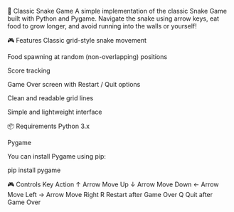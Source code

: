 🐍 Classic Snake Game
A simple implementation of the classic Snake Game built with Python and Pygame. Navigate the snake using arrow keys, eat food to grow longer, and avoid running into the walls or yourself!

🎮 Features
Classic grid-style snake movement

Food spawning at random (non-overlapping) positions

Score tracking

Game Over screen with Restart / Quit options

Clean and readable grid lines

Simple and lightweight interface

📦 Requirements
Python 3.x

Pygame

You can install Pygame using pip:

pip install pygame

🎮 Controls
Key	Action
↑ Arrow	Move Up
↓ Arrow	Move Down
← Arrow	Move Left
→ Arrow	Move Right
R	Restart after Game Over
Q	Quit after Game Over

